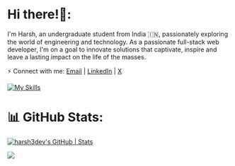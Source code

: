 
# Hi there!👋:
<p> I'm Harsh, an undergraduate student from India 🇮🇳, passionately exploring the world of engineering and technology. As a passionate full-stack web developer, I'm on a goal to innovate solutions that captivate, inspire and leave a lasting impact on the life of the masses. </p>

⚡ Connect with me: [Email](mailto:harshpandey.tech@gmail.com) | [LinkedIn](https://linkedin.com/in/harsh3dev) | [X](https://x.com/harsh3dev)


[![My Skills](https://skillicons.dev/icons?i=js,ts,react,nextjs,nodejs,tailwind,mongo,express,postgres,prisma,html,css,docker,aws,cpp,git,vscode,figma)](https://skillicons.dev)


# 📊 GitHub Stats:
[![harsh3dev's GitHub | Stats](https://stats.quira.sh/harsh3dev/github?theme=dark)](https://quira.sh?utm_source=widgets&utm_campaign=harsh3dev)

![](https://komarev.com/ghpvc/?username=harsh3dev)

<!--START_SECTION:waka-->
<!--END_SECTION:waka-->

